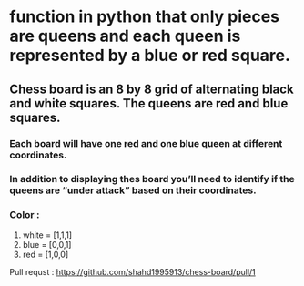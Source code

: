# function in python that  only pieces are queens and each queen is represented by a blue or red square.

## Chess board is an 8 by 8 grid of alternating black and white squares. The queens are red and blue squares.

### Each board will have one red and one blue queen at different coordinates.

### In addition to displaying thes board you’ll need to identify if the queens are “under attack” based on their coordinates.

### Color :
1. white = [1,1,1]
2. blue = [0,0,1]
3. red = [1,0,0]

Pull requst : https://github.com/shahd1995913/chess-board/pull/1
